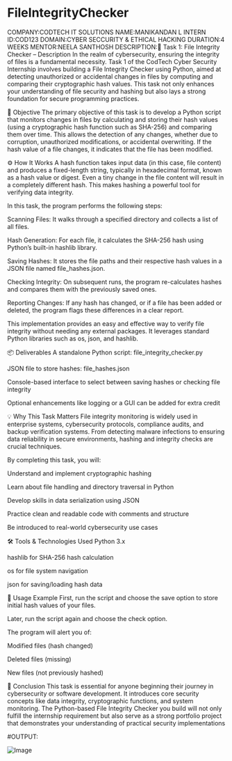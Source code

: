 # FileIntegrityChecker

COMPANY:CODTECH IT SOLUTIONS
NAME:MANIKANDAN L
INTERN ID:COD123
DOMAIN:CYBER SECCURITY & ETHICAL HACKING
DURATION:4 WEEKS
MENTOR:NEELA SANTHOSH
DESCRIPTION:📝 Task 1: File Integrity Checker – Description
In the realm of cybersecurity, ensuring the integrity of files is a fundamental necessity. Task 1 of the CodTech Cyber Security Internship involves building a File Integrity Checker using Python, aimed at detecting unauthorized or accidental changes in files by computing and comparing their cryptographic hash values. This task not only enhances your understanding of file security and hashing but also lays a strong foundation for secure programming practices.

🔐 Objective
The primary objective of this task is to develop a Python script that monitors changes in files by calculating and storing their hash values (using a cryptographic hash function such as SHA-256) and comparing them over time. This allows the detection of any changes, whether due to corruption, unauthorized modifications, or accidental overwriting. If the hash value of a file changes, it indicates that the file has been modified.

⚙️ How It Works
A hash function takes input data (in this case, file content) and produces a fixed-length string, typically in hexadecimal format, known as a hash value or digest. Even a tiny change in the file content will result in a completely different hash. This makes hashing a powerful tool for verifying data integrity.

In this task, the program performs the following steps:

Scanning Files: It walks through a specified directory and collects a list of all files.

Hash Generation: For each file, it calculates the SHA-256 hash using Python’s built-in hashlib library.

Saving Hashes: It stores the file paths and their respective hash values in a JSON file named file_hashes.json.

Checking Integrity: On subsequent runs, the program re-calculates hashes and compares them with the previously saved ones.

Reporting Changes: If any hash has changed, or if a file has been added or deleted, the program flags these differences in a clear report.

This implementation provides an easy and effective way to verify file integrity without needing any external packages. It leverages standard Python libraries such as os, json, and hashlib.

📦 Deliverables
A standalone Python script: file_integrity_checker.py

JSON file to store hashes: file_hashes.json

Console-based interface to select between saving hashes or checking file integrity

Optional enhancements like logging or a GUI can be added for extra credit

💡 Why This Task Matters
File integrity monitoring is widely used in enterprise systems, cybersecurity protocols, compliance audits, and backup verification systems. From detecting malware infections to ensuring data reliability in secure environments, hashing and integrity checks are crucial techniques.

By completing this task, you will:

Understand and implement cryptographic hashing

Learn about file handling and directory traversal in Python

Develop skills in data serialization using JSON

Practice clean and readable code with comments and structure

Be introduced to real-world cybersecurity use cases

🛠️ Tools & Technologies Used
Python 3.x

hashlib for SHA-256 hash calculation

os for file system navigation

json for saving/loading hash data

📁 Usage Example
First, run the script and choose the save option to store initial hash values of your files.

Later, run the script again and choose the check option.

The program will alert you of:

Modified files (hash changed)

Deleted files (missing)

New files (not previously hashed)

🏁 Conclusion
This task is essential for anyone beginning their journey in cybersecurity or software development. It introduces core security concepts like data integrity, cryptographic functions, and system monitoring. The Python-based File Integrity Checker you build will not only fulfill the internship requirement but also serve as a strong portfolio project that demonstrates your understanding of practical security implementations


#OUTPUT:

![Image](https://github.com/user-attachments/assets/4661f056-fb26-4b02-9116-1aebe9a32b62)

